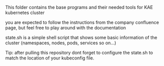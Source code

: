 This folder contains the base programs and their needed tools for KAE kubernetes cluster

you are expected to follow the instructions from the company confluence page, but feel free to play around with the documentation

state.sh is a simple shell script that shows some basic information of the cluster (namespaces, nodes, pods, services so on...)

Tip: after pulling this repository dont forget to configure the state.sh to match the location of your kubeconfig file.
